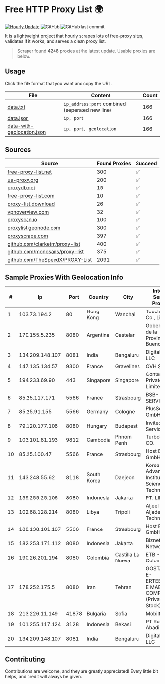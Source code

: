 
# Free HTTP Proxy List 🌍

[![Hourly Update](https://github.com/mertguvencli/http-proxy-list/actions/workflows/main.yml/badge.svg?branch=main)](https://github.com/mertguvencli/http-proxy-list/actions/workflows/main.yml)
![GitHub](https://img.shields.io/github/license/mertguvencli/http-proxy-list)
![GitHub last commit](https://img.shields.io/github/last-commit/mertguvencli/http-proxy-list)

It is a lightweight project that hourly scrapes lots of free-proxy sites, validates if it works, and serves a clean proxy list.


> Scraper found **4246** proxies at the latest update. Usable proxies are below.

## Usage

Click the file format that you want and copy the URL.


|File|Content|Count|
|----|-------|-----|
|[data.txt](https://raw.githubusercontent.com/mertguvencli/http-proxy-list/main/proxy-list/data.txt)|`ip_address:port` combined (seperated new line)|166|
|[data.json](https://raw.githubusercontent.com/mertguvencli/http-proxy-list/main/proxy-list/data.json)|`ip, port`|166|
|[data-with-geolocation.json](https://raw.githubusercontent.com/mertguvencli/http-proxy-list/main/proxy-list/data-with-geolocation.json)|`ip, port, geolocation`|166|

## Sources

|Source|Found Proxies|Succeed|
|------|-------------|-------|
|[free-proxy-list.net](https://free-proxy-list.net)|300|✅|
|[us-proxy.org](https://www.us-proxy.org)|200|✅|
|[proxydb.net](http://proxydb.net)|15|✅|
|[free-proxy-list.com](https://free-proxy-list.com/?page=&port=&type%5B%5D=http&type%5B%5D=https&up_time=0&search=Search)|10|✅|
|[proxy-list.download](https://www.proxy-list.download/HTTP)|26|✅|
|[vpnoverview.com](https://vpnoverview.com/privacy/anonymous-browsing/free-proxy-servers)|32|✅|
|[proxyscan.io](https://www.proxyscan.io)|100|✅|
|[proxylist.geonode.com](https://proxylist.geonode.com/api/proxy-list?limit=300&page=1&sort_by=lastChecked&sort_type=desc&protocols=http,https)|300|✅|
|[proxyscrape.com](https://api.proxyscrape.com/v2/?request=displayproxies&protocol=http&timeout=10000&country=all&ssl=all&anonymity=all)|397|✅|
|[github.com/clarketm/proxy-list](https://raw.githubusercontent.com/clarketm/proxy-list/master/proxy-list-raw.txt)|400|✅|
|[github.com/monosans/proxy-list](https://raw.githubusercontent.com/monosans/proxy-list/main/proxies/http.txt)|375|✅|
|[github.com/TheSpeedX/PROXY-List](https://raw.githubusercontent.com/TheSpeedX/PROXY-List/master/http.txt)|2091|✅|


## Sample Proxies With Geolocation Info

|#|Ip|Port|Country|City|Internet Service Provider|
|-|--|----|-------|----|-------------------------|
|1|103.73.194.2|80|Hong Kong|Wanchai|TouchPal HK Co., Limited|
|2|170.155.5.235|8080|Argentina|Castelar|Gobernacion de la Provincia de Buenos Aires|
|3|134.209.148.107|8081|India|Bengaluru|DigitalOcean, LLC|
|4|147.135.134.57|9300|France|Gravelines|OVH SAS|
|5|194.233.69.90|443|Singapore|Singapore|Contabo Asia Private Limited|
|6|85.25.117.171|5566|France|Strasbourg|BSB-SERVICE|
|7|85.25.91.155|5566|Germany|Cologne|PlusServer GmbH|
|8|79.120.177.106|8080|Hungary|Budapest|Invitech ICT Services Kft.|
|9|103.101.81.193|9812|Cambodia|Phnom Penh|Turbotech CO.|
|10|85.25.100.47|5566|France|Strasbourg|Host Europe GmbH|
|11|143.248.55.62|8118|South Korea|Daejeon|Korea Advanced Institute of Science and Technology|
|12|139.255.25.106|8080|Indonesia|Jakarta|PT. LINKNET|
|13|102.68.128.214|8080|Libya|Tripoli|Aljeel Aljadeed For Technology|
|14|188.138.101.167|5566|France|Strasbourg|Host Europe GmbH|
|15|182.253.171.112|8080|Indonesia|Jakarta|Biznet Networks|
|16|190.26.201.194|8080|Colombia|Castilla La Nueva|ETB - Colombia|
|17|178.252.175.5|8080|Iran|Tehran|GOSTARESH-E-ERTEBATAT-E MABNA COMPANY (Private Joint Stock)|
|18|213.226.11.149|41878|Bulgaria|Sofia|Mobiltel EAD|
|19|101.255.117.124|3128|Indonesia|Bekasi|PT Remala Abadi|
|20|134.209.148.107|8081|India|Bengaluru|DigitalOcean, LLC|



## Contributing

Contributions are welcome, and they are greatly appreciated! Every
little bit helps, and credit will always be given.


